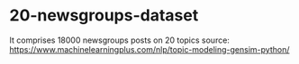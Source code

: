 # 20-newsgroups-dataset
It comprises 18000 newsgroups posts on 20 topics source:  https://www.machinelearningplus.com/nlp/topic-modeling-gensim-python/
